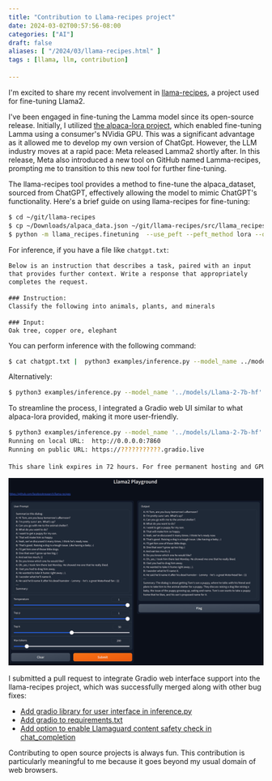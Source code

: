 ```yaml
---
title: "Contribution to Llama-recipes project"
date: 2024-03-02T00:57:56-08:00
categories: ["AI"]
draft: false
aliases: [ "/2024/03/llama-recipes.html" ]
tags : [llama, llm, contribution]

---
```


I'm excited to share my recent involvement in [llama-recipes](https://github.com/facebookresearch/llama-recipes), a project used for fine-tuning Llama2.

I've been engaged in fine-tuning the Lamma model since its open-source release. Initially, I utilized [the alpaca-lora project](https://github.com/tloen/alpaca-lora), which enabled fine-tuning Lamma using a consumer's NVidia GPU. This was a significant advantage as it allowed me to develop my own version of ChatGpt. However, the LLM industry moves at a rapid pace: Meta released Lamma2 shortly after. In this release, Meta also introduced a new tool on GitHub named Lamma-recipes, prompting me to transition to this new tool for further fine-tuning.

The llama-recipes tool provides a method to fine-tune the alpaca_dataset, sourced from ChatGPT, effectively allowing the model to mimic ChatGPT's functionality. Here's a brief guide on using llama-recipes for fine-tuning:

```bash
$ cd ~/git/llama-recipes
$ cp ~/Downloads/alpaca_data.json ~/git/llama-recipes/src/llama_recipes/datasets
$ python -m llama_recipes.finetuning  --use_peft --peft_method lora --quantization --batch_size_training=2 --model_name ../models/Llama-2-7b-hf/ --dataset alpaca_dataset  --output_dir outputs/7b
```

For inference, if you have a file like `chatgpt.txt`:

```plaintext
Below is an instruction that describes a task, paired with an input that provides further context. Write a response that appropriately completes the request.

### Instruction:
Classify the following into animals, plants, and minerals

### Input:
Oak tree, copper ore, elephant
```

You can perform inference with the following command:

```bash
$ cat chatgpt.txt |  python3 examples/inference.py --model_name ../models/Llama-2-7b-hf --peft_model outputs/7b --max_new_tokens 580  --quantization true
```

Alternatively:

```bash
$ python3 examples/inference.py --model_name '../models/Llama-2-7b-hf'  --quantization true  --prompt_file chatgpt.txt
```

To streamline the process, I integrated a Gradio web UI similar to what alpaca-lora provided, making it more user-friendly.

```bash
$ python3 examples/inference.py --model_name '../models/Llama-2-7b-hf' --peft_model 'outputs/7b' --max_new_tokens 580  --quantization true
Running on local URL:  http://0.0.0.0:7860
Running on public URL: https://???????????.gradio.live

This share link expires in 72 hours. For free permanent hosting and GPU upgrades, run `gradio deploy` from Terminal to deploy to Spaces (https://huggingface.co/spaces)
```
![Llama2 Web UI](gradio.png "Llamma2 Web UI")

I submitted a pull request to integrate Gradio web interface support into the llama-recipes project, which was successfully merged along with other bug fixes:

* [Add gradio library for user interface in inference.py](https://github.com/facebookresearch/llama-recipes/pull/367)
* [Add gradio to requirements.txt](https://github.com/facebookresearch/llama-recipes/pull/384)
* [Add option to enable Llamaguard content safety check in chat_completion](https://github.com/facebookresearch/llama-recipes/pull/354)

Contributing to open source projects is always fun. This contribution is particularly meaningful to me because it goes beyond my usual domain of web browsers.
